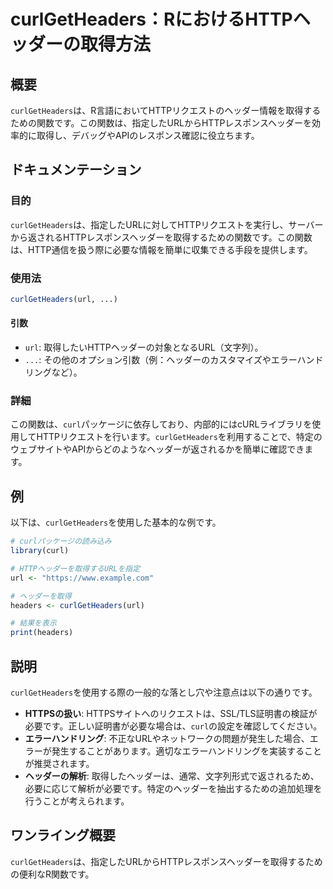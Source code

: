 <!--
Meta Description: # curlGetHeaders：RにおけるHTTPヘッダーの取得方法 ## 概要 `curlGetHeaders`は、R言語においてHTTPリクエストのヘッダー情報を取得するための関数です。この関数は、指定したURLからHTTPレスポンスヘッダーを効率的に取得し、デバッグやAPIのレスポンス確認に...
Meta Keywords: curlgetheaders, url, この関数は, curl, headers
-->

# curlGetHeaders：RにおけるHTTPヘッダーの取得方法

## 概要
`curlGetHeaders`は、R言語においてHTTPリクエストのヘッダー情報を取得するための関数です。この関数は、指定したURLからHTTPレスポンスヘッダーを効率的に取得し、デバッグやAPIのレスポンス確認に役立ちます。

## ドキュメンテーション
### 目的
`curlGetHeaders`は、指定したURLに対してHTTPリクエストを実行し、サーバーから返されるHTTPレスポンスヘッダーを取得するための関数です。この関数は、HTTP通信を扱う際に必要な情報を簡単に収集できる手段を提供します。

### 使用法
```R
curlGetHeaders(url, ...)
```

#### 引数
- `url`: 取得したいHTTPヘッダーの対象となるURL（文字列）。
- `...`: その他のオプション引数（例：ヘッダーのカスタマイズやエラーハンドリングなど）。

### 詳細
この関数は、`curl`パッケージに依存しており、内部的にはcURLライブラリを使用してHTTPリクエストを行います。`curlGetHeaders`を利用することで、特定のウェブサイトやAPIからどのようなヘッダーが返されるかを簡単に確認できます。

## 例
以下は、`curlGetHeaders`を使用した基本的な例です。

```R
# curlパッケージの読み込み
library(curl)

# HTTPヘッダーを取得するURLを指定
url <- "https://www.example.com"

# ヘッダーを取得
headers <- curlGetHeaders(url)

# 結果を表示
print(headers)
```

## 説明
`curlGetHeaders`を使用する際の一般的な落とし穴や注意点は以下の通りです。

- **HTTPSの扱い**: HTTPSサイトへのリクエストは、SSL/TLS証明書の検証が必要です。正しい証明書が必要な場合は、`curl`の設定を確認してください。
- **エラーハンドリング**: 不正なURLやネットワークの問題が発生した場合、エラーが発生することがあります。適切なエラーハンドリングを実装することが推奨されます。
- **ヘッダーの解析**: 取得したヘッダーは、通常、文字列形式で返されるため、必要に応じて解析が必要です。特定のヘッダーを抽出するための追加処理を行うことが考えられます。

## ワンライング概要
`curlGetHeaders`は、指定したURLからHTTPレスポンスヘッダーを取得するための便利なR関数です。